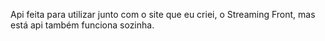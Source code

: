 Api feita para utilizar junto com o site que eu criei, o Streaming Front, mas está api também funciona sozinha.